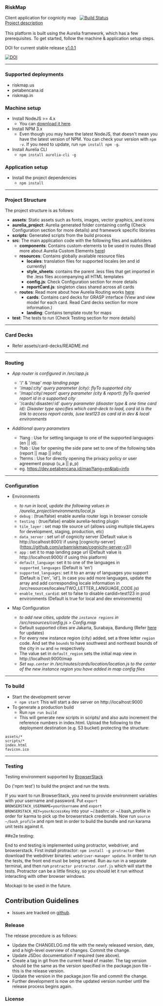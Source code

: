 ### RiskMap
Client application for cognicity map &nbsp;
[![Build Status](https://travis-ci.org/urbanriskmap/petabencana.id.svg?branch=master)](https://travis-ci.org/urbanriskmap/petabencana.id)
<br>
[Project description](https://github.com/urbanriskmap/petabencana-docs/blob/master/README.md)
<br>
<br>
This platform is built using the Aurelia framework, which has a few prerequisites. To get started, follow the machine & application setup steps.

DOI for current stable release [v1.0.1](https://github.com/urbanriskmap/petabencana.id/releases/tag/v1.0.1)

[![DOI](https://zenodo.org/badge/70249665.svg)](https://zenodo.org/badge/latestdoi/70249665)
____

### Supported deployments
* riskmap.us
* petabencana.id
* riskmap.in

### Machine setup
* Install NodeJS >= 4.x
    * You can [download it here](https://nodejs.org/en/).
* Install NPM 3.x
    * Even though you may have the latest NodeJS, that doesn't mean you have the latest version of NPM. You can check your version with `npm -v`. If you need to update, run `npm install npm -g`.
* Install Aurelia CLI
    * `npm install aurelia-cli -g`

### Application setup
* Install the project dependencies
    * `npm install`

___

### Project Structure
The project structure is as follows:
- **assets**: Static assets such as fonts, images, vector graphics, and icons
- **aurelia_project**: Aurelia generated folder containing config (Check Configuration section for more details) and framework specific libraries
- **scripts**: Generated scripts from the build process
- **src**: The main application code with the following files and subfolders
  * **components**: Contains custom-elements to be used in routes (Read more about Aurelia Custom Elements [here](http://aurelia.io/hub.html#/doc/article/aurelia/framework/latest/cheat-sheet/9))
  * **resources**: Contains globally available resource files
    * **locales**: translation files for supported locales (en and id currently)
    * **style_sheets**: contains the parent .less files that get imported in the .less files accompanying all HTML templates
    * **config.js**: Check Configuration section for more details
    * **reportCard.js**: singleton class shared across all cards
  * **routes**: Read more about how Aurelia Routing works [here](http://aurelia.io/hub.html#/doc/article/aurelia/router/latest/router-configuration/1)
    * **cards**: Contains card decks for GRASP interface (View and view model for each card. Read Card decks section for more information.)
    * **landing**: Contains template route for maps
- **test**: The tests to run (Check Testing section for more details)

___

### Card Decks
- Refer assets/card-decks/README.md
___

### Routing
* *App router is configured in /src/app.js*
    * '/' & '/map' *map landing page*
    * '/map/:city' *query parameter (city): flyTo supported city*
    * '/map/:city/:report' *query parameter (city & report): flyTo queried report id in a supported city*
    * '/cards/:disaster/:id' *query parameter (disaster type & one time card id): Disaster type specifies which card-deck to load, card id is the link to access report cards, (use test123 as card id in dev & local environments*

* *Additional query parameters*
    * ?lang : Use for setting language to one of the supported languages (en || id).
    * ?tab : Use for opening the side pane set to one of the following tabs (report || map || info)
    * ?terms : Use for directly opening the privacy policy or user agreement popup (u_a || p_p)
    * eg. https://dev.petabencana.id/map?lang=en&tab=info

___

### Configuration
* Environments
    * *to run in local, update the following values in /aurelia_project/environments/local.js*
    * `debug` : (true/false) enable aurelia router logs in browser console
    * `testing` : (true/false) enable aurelia-testing plugin
    * `tile_layer` : set map tile source url (allows using multiple tileLayers for development, staging, production, etc)
    * `data_server` : set url of cognicity server (Default value is http://localhost:8001/ if using [cognicity-server] (https://github.com/urbanriskmap/cognicity-server-v3))
    * `app` : set it to map landing page url (Default value is http://localhost:9000/ if using this platform)
    * `default_language`: set it to one of the languages in `supported_languages` (Default is 'en')
    * `supported_languages`: set it to an array of languages you support (Default is ['en', 'id']. In case you add more languages, update  the array and add corresponding locale information in /src/resources/locales/TWO_LETTER_LANGUAGE_CODE.js)
    * `enable_test_cardid`: set to false to disable cardid=test123 in prod environments (Default is true for local and dev environments)

* Map Configuration
    * *to add new cities, update the `instance regions` in /src/resources/config.js > Config.map*
    * Default supported cities are Jakarta, Surabaya, Bandung (Refer [here](https://docs.petabencana.id/routes/cities.html) for updates)
    * For every new instance region (city) added, set a three letter `region` code. And set the `bounds` to have southwest and northeast bounds of the city in `sw` and `ne` respectively.
    * The value set in `default_region` sets the initial map view in http://localhost:9000/map
    * *Set `map.center` in /src/routes/cards/location/location.js to the center of the new instance region you have added in map config files*

___    

### To build
* Start the development server
    * `npm start` This will start a dev server on http://localhost:9000
* To generate a production build
    * Run `npm run build`
    * This will generate new scripts in scripts/ and also auto increment the reference numbers in index.html. Upload the following to the deployment destination (e.g. S3 bucket) protecting the structure:
```
assets/*
scripts/*
index.html
favicon.ico
```
___

### Testing
Testing environment supported by [BrowserStack](https://www.browserstack.com/)

Do ('npm test') to build the project and run the tests.

If you want to run BrowserStack, you need to provide environment variables with your
username and password. Put `export BROWSERSTACK_USERNAME=yourUsername` and `export BROWSERSTACK_KEY=yourAccessKey` into
your ~/.bashrc or ~/.bash_profile in order for karma to pick up the browserstack credentials. Now run `source ~/bash_profile` and
npm test in order to build the bundle and run karama unit tests against it.

##e2e testing:

End to end testing is implemented using protractor, webdriver, and browserstack. First install protractor: `npm install -g protractor` then download the webdriver binaries: `webdriver-manager update`. In order to run the tests, the front end must be being served. Run au run in a separate terminal, and then run `protractor protractor.conf.js` which will start the tests. Protractor can be a little finicky, so you should let it run without interacting with other browser windows.

Mockapi to be used in the future.

## Contribution Guidelines

- Issues are tracked on [github](https://github.com/urbanriskmap/petabencana.id/issues).

### Release

The release procedure is as follows:
* Update the CHANGELOG.md file with the newly released version, date, and a high-level overview of changes. Commit the change.
* Update JSDoc documentation if required (see above).
* Create a tag in git from the current head of master. The tag version should be the same as the version specified in the package.json file - this is the release version.
* Update the version in the package.json file and commit the change.
* Further development is now on the updated version number until the release process begins again.

### License
